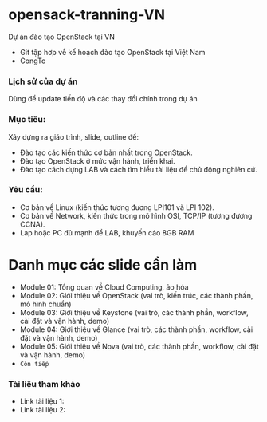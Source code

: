 # opensack-tranning-VN
Dự án đào tạo OpenStack tại VN

* Git tập hơp về kế hoạch đào tạo OpenStack tại Việt Nam
* CongTo

### Lịch sử của dự án
Dùng để update tiến độ và các thay đổi chính trong dự án

### Mục tiêu:
Xây dựng ra giáo trình, slide, outline để: 

* Đào tạo các kiến thức cơ bản nhất trong OpenStack.
* Đào tạo OpenStack ở mức vận hành, triển khai.
* Đào tạo cách dựng LAB và cách tìm hiểu tài liệu để chủ động nghiên cứ.

### Yêu cầu: 
* Cơ bản về Linux (kiến thức tương đương LPI101 và LPI 102).
* Cơ bản về Network, kiến thức trong mô hình OSI, TCP/IP (tương đương CCNA).
* Lap hoặc PC đủ mạnh để LAB, khuyến cáo 8GB RAM

# Danh mục các slide cần làm
* Module 01: Tổng quan về Cloud Computing, ảo hóa
* Module 02: Giới thiệu về OpenStack (vai trò, kiến trúc, các thành phần, mô hình chuẩn)
* Module 03: Giới thiệu về Keystone (vai trò, các thành phần, workflow, cài đặt và vận hành, demo)
* Module 04: Giới thiệu về Glance (vai trò, các thành phần, workflow, cài đặt và vận hành, demo)
* Module 05: Giới thiệu về Nova (vai trò, các thành phần, workflow, cài đặt và vận hành, demo)
* `Còn tiếp`

### Tài liệu tham khảo
* Link tài liệu 1:
* Link tài liệu 2:


